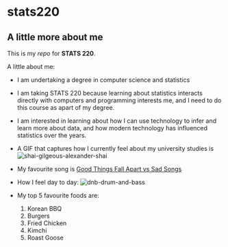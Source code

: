# stats220

## A little more about me 

This is my *repo* for __STATS 220__. 

A little about me:

- I am undertaking a degree in computer science and statistics
- I am taking STATS 220 because learning about statistics interacts directly with computers and programming interests me, and I need to do this course as apart of my degree.
- I am interested in learning about how I can use technology to infer and learn more about data, and how modern technology has influenced statistics over the years. 
- A GIF that captures how I currently feel about my university studies is 
![shai-gilgeous-alexander-shai](https://github.com/user-attachments/assets/6bc34dd7-6625-48ae-aa3f-01409f55c392)
- My favourite song is [Good Things Fall Apart vs Sad Songs](https://www.youtube.com/watch?v=uODuvT8m2-o)
- How I feel day to day:
![dnb-drum-and-bass](https://github.com/user-attachments/assets/528fbe8f-e6ce-4e90-9c29-1cce6fc29a42)

- My top 5 favourite foods are:
  1. Korean BBQ
  2. Burgers
  3. Fried Chicken
  4. Kimchi
  5. Roast Goose

